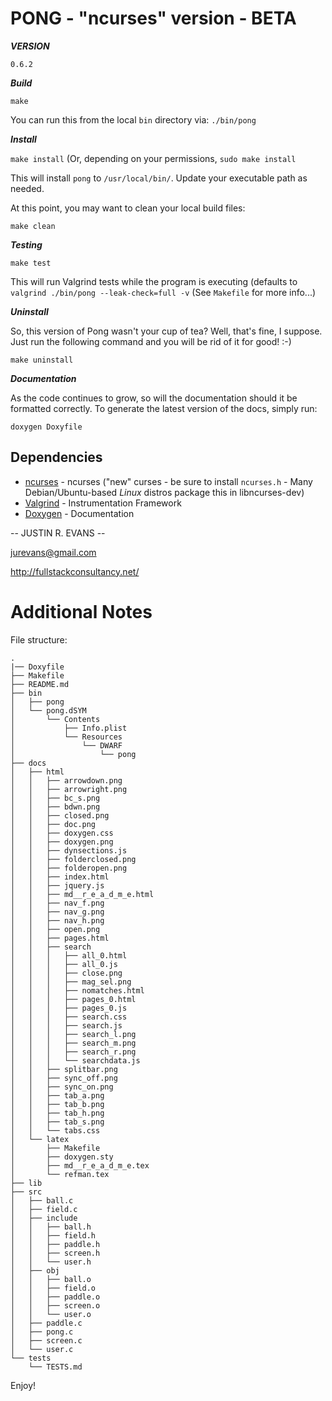PONG - "ncurses" version - BETA
===============================

***VERSION***

`0.6.2`

***Build***

`make`

You can run this from the local `bin` directory via: `./bin/pong` 


***Install***

`make install` (Or, depending on your permissions, `sudo make install`

This will install `pong` to `/usr/local/bin/`. Update your executable path as needed.

At this point, you may want to clean your local build files:

`make clean`

***Testing***


`make test`

This will run Valgrind tests while the program is executing (defaults to `valgrind ./bin/pong --leak-check=full -v` (See `Makefile` for more info...)

***Uninstall***

So, this version of Pong wasn't your cup of tea? Well, that's fine, I suppose. Just run the following command and you will be rid of it for good! :-)

`make uninstall`

***Documentation***

As the code continues to grow, so will the documentation should it be formatted correctly. To generate the latest version of the docs, simply run:

`doxygen Doxyfile`

## Dependencies

- [ncurses](https://www.gnu.org/software/ncurses/) - ncurses ("new" curses - be sure to install `ncurses.h` - Many Debian/Ubuntu-based  *Linux* distros package this in libncurses-dev)
- [Valgrind](http://valgrind.org/) - Instrumentation Framework
- [Doxygen](http://www.stack.nl/~dimitri/doxygen/) - Documentation

-- JUSTIN R. EVANS --

jurevans@gmail.com

http://fullstackconsultancy.net/

Additional Notes
================

File structure:

```
.
|── Doxyfile
├── Makefile
├── README.md
├── bin
│   ├── pong
│   └── pong.dSYM
│       └── Contents
│           ├── Info.plist
│           └── Resources
│               └── DWARF
│                   └── pong
├── docs
│   ├── html
│   │   ├── arrowdown.png
│   │   ├── arrowright.png
│   │   ├── bc_s.png
│   │   ├── bdwn.png
│   │   ├── closed.png
│   │   ├── doc.png
│   │   ├── doxygen.css
│   │   ├── doxygen.png
│   │   ├── dynsections.js
│   │   ├── folderclosed.png
│   │   ├── folderopen.png
│   │   ├── index.html
│   │   ├── jquery.js
│   │   ├── md__r_e_a_d_m_e.html
│   │   ├── nav_f.png
│   │   ├── nav_g.png
│   │   ├── nav_h.png
│   │   ├── open.png
│   │   ├── pages.html
│   │   ├── search
│   │   │   ├── all_0.html
│   │   │   ├── all_0.js
│   │   │   ├── close.png
│   │   │   ├── mag_sel.png
│   │   │   ├── nomatches.html
│   │   │   ├── pages_0.html
│   │   │   ├── pages_0.js
│   │   │   ├── search.css
│   │   │   ├── search.js
│   │   │   ├── search_l.png
│   │   │   ├── search_m.png
│   │   │   ├── search_r.png
│   │   │   └── searchdata.js
│   │   ├── splitbar.png
│   │   ├── sync_off.png
│   │   ├── sync_on.png
│   │   ├── tab_a.png
│   │   ├── tab_b.png
│   │   ├── tab_h.png
│   │   ├── tab_s.png
│   │   └── tabs.css
│   └── latex
│       ├── Makefile
│       ├── doxygen.sty
│       ├── md__r_e_a_d_m_e.tex
│       └── refman.tex
├── lib
├── src
│   ├── ball.c
│   ├── field.c
│   ├── include
│   │   ├── ball.h
│   │   ├── field.h
│   │   ├── paddle.h
│   │   ├── screen.h
│   │   └── user.h
│   ├── obj
│   │   ├── ball.o
│   │   ├── field.o
│   │   ├── paddle.o
│   │   ├── screen.o
│   │   └── user.o
│   ├── paddle.c
│   ├── pong.c
│   ├── screen.c
│   └── user.c
└── tests
    └── TESTS.md

```

Enjoy!
